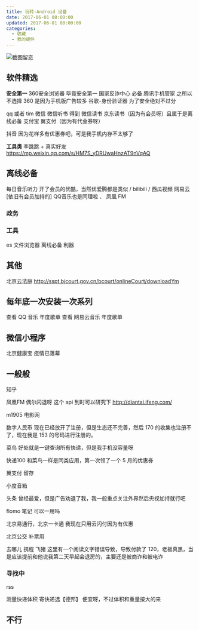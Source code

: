 ```yaml
---
title: 玩转-Android 设备
date: 2017-06-01 08:00:00
updated: 2017-06-01 08:00:00
categories:
  - 收藏
  - 我的硬件
---
```


![截图留恋](/images/收藏-我的硬件/玩转-Android-设备/1662509-3b1988671c31fc11.png)

## 软件精选

**安全第一**
360安全浏览器 毕竟安全第一
国家反诈中心 必备
腾讯手机管家 之所以不选择 360 是因为手机版广告较多
谷歌-身份验证器 为了安全绝对不过分

qq  或者 tim
微信
微信听书 得到
微信读书 京东读书（因为有会员呀）且属于是离线必备
支付宝 翼支付（因为有代金券呀）

抖音 因为花样多有优惠券吧，可是我手机内存不太够了

**工具类**
李跳跳 + 真实好友
<https://mp.weixin.qq.com/s/HM7S_yDRUwaHnzAT9nVqAQ>

## 离线必备

每日音乐听力
开了会员的优酷，当然优爱腾都是类似 / bilibili / 西瓜视频
网易云[依旧有会员加持的] QQ音乐也是同理啦 、 凤凰 FM

### 政务

### 工具

es 文件浏览器 离线必备 利器

## 其他

北京云法庭
<http://sspt.bjcourt.gov.cn/bcourt/onlineCourt/downloadYm>

## 每年底一次安装一次系列

查看 QQ 音乐 年度歌单
查看 网易云音乐 年度歌单

## 微信小程序

北京健康宝 疫情已落幕

## 一般般

知乎

凤凰FM 偶尔闪退呀 这个 api 到时可以研究下
<http://diantai.ifeng.com/>

m1905 电影网

数字人民币
现在已经放开了注册，但是生态还不完善，然后 170 的收集也注册不了，现在我是 153 的号码进行注册的。

菜鸟
好处就是一键查询所有快递，但是我手机没容量呀

快递100
和菜鸟一样是同类应用，第一次领了一个 5 月的优惠券

翼支付 留存

小度音箱

头条 曾经最爱，但是广告劝退了我，我一般重点关注外界然后央视加持就行吧

flomo 笔记 可以一用吗

北京易通行，北京一卡通 我现在只用云闪付因为有优惠

北京公交 补票用

去哪儿 携程 飞猪
这里有一个阅读文字错误导致，导致付款了 120，老板真黑，当是应该提前和他说我第二天早起会退房的，主要还是被商诈和被电诈

### 寻找中

rss

测量快递体积  寄快递选【德邦】 便宜呀，不过体积和重量按大的来

## 不行
